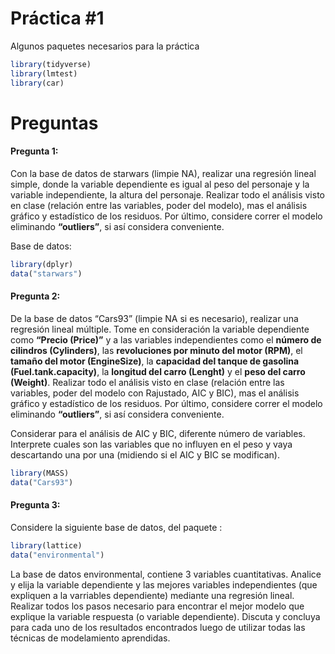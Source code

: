 Práctica \#1
================

Algunos paquetes necesarios para la práctica

``` r
library(tidyverse)
library(lmtest)
library(car)
```

# Preguntas

#### Pregunta 1:

Con la base de datos de starwars (limpie NA), realizar una regresión
lineal simple, donde la variable dependiente es igual al peso del
personaje y la variable independiente, la altura del personaje. Realizar
todo el análisis visto en clase (relación entre las variables, poder del
modelo), mas el análisis gráfico y estadístico de los residuos. Por
último, considere correr el modelo eliminando **“outliers”**, si así
considera conveniente.

Base de datos:

``` r
library(dplyr)
data("starwars")
```

#### Pregunta 2:

De la base de datos “Cars93” (limpie NA si es necesario), realizar una
regresión lineal múltiple. Tome en consideración la variable dependiente
como **“Precio (Price)”** y a las variables independientes como el
**número de cilindros (Cylinders)**, las **revoluciones por minuto del
motor (RPM)**, el **tamaño del motor (EngineSize)**, la **capacidad del
tanque de gasolina (Fuel.tank.capacity)**, la **longitud del carro
(Lenght)** y el **peso del carro (Weight)**. Realizar todo el análisis
visto en clase (relación entre las variables, poder del modelo con
Rajustado, AIC y BIC), mas el análisis gráfico y estadístico de los
residuos. Por último, considere correr el modelo eliminando
**“outliers”**, si así considera conveniente.

Considerar para el análisis de AIC y BIC, diferente número de variables.
Interprete cuales son las variables que no influyen en el peso y vaya
descartando una por una (midiendo si el AIC y BIC se modifican).

``` r
library(MASS)
data("Cars93")
```

#### Pregunta 3:

Considere la siguiente base de datos, del paquete :

``` r
library(lattice)
data("environmental")
```

La base de datos environmental, contiene 3 variables cuantitativas.
Analice y elija la variable dependiente y las mejores variables
independientes (que expliquen a la varriables dependiente) mediante una
regresión lineal. Realizar todos los pasos necesario para encontrar el
mejor modelo que explique la variable respuesta (o variable
dependiente). Discuta y concluya para cada uno de los resultados
encontrados luego de utilizar todas las técnicas de modelamiento
aprendidas.
